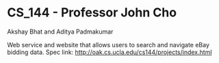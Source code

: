 # CS_144 - Professor John Cho
 

Akshay Bhat and Aditya Padmakumar

Web service and website that allows users to search and navigate eBay bidding data.
Spec link: http://oak.cs.ucla.edu/cs144/projects/index.html